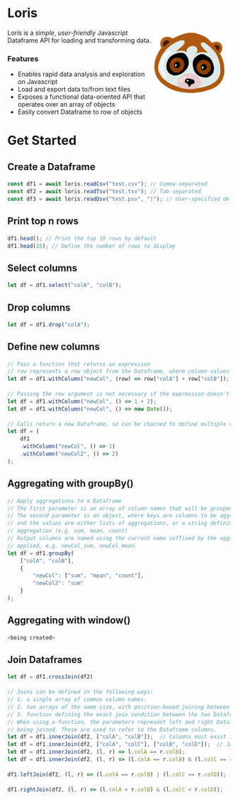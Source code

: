 # Loris

<img align="right" src=docs/images/loris.png height="150px">

Loris is a _simple_, _user-friendly_ Javascript Dataframe API for loading and transforming data.

### Features

- Enables rapid data analysis and exploration on Javascript
- Load and export data to/from text files
- Exposes a functional data-oriented API that operates over an array of objects
- Easily convert Dataframe to row of objects


# Get Started

## Create a Dataframe

```javascript
const df1 = await loris.readCsv("test.csv"); // Comma-separated
const df2 = await loris.readTsv("test.tsv"); // Tab-separated
const df3 = await loris.readDsv("test.psv", "|"); // User-specified delimiter
```

## Print top n rows

```javascript
df1.head(); // Print the top 10 rows by default
df1.head(15); // Define the number of rows to display
```

## Select columns

```javascript
let df = df1.select("colA", "colB");
```

## Drop columns

```javascript
let df = df1.drop("colA");
```

## Define new columns

```javascript
// Pass a function that returns an expression
// row represents a row object from the Dataframe, where column values can be accessed as below
let df = df1.withColumn("newCol", (row) => row["colA"] + row["colB"]);

// Passing the row argument is not necessary if the expression doesn't use column values
let df = df1.withColumn("newCol", () => 1 + 2);
let df = df1.withColumn("newCol", () => new Date());

// Calls return a new Dataframe, so can be chained to define multiple columns in one block
let df = (
    df1
    .withColumn("newCol", () => 1)
    .withColumn("newCol2", () => 2)
);
```


## Aggregating with groupBy()

```javascript
// Apply aggregations to a Dataframe
// The first parameter is an array of column names that will be grouped
// The second parameter is an object, where keys are columns to be aggregated,
// and the values are either lists of aggregations, or a string defining a single
// aggregation (e.g. sum, mean, count)
// Output columns are named using the current name suffixed by the aggregation
// applied, e.g. newCol_sum, newCol_mean.
let df = df1.groupBy(
    ["colA", "colB"],
    {
        "newCol": ["sum", "mean", "count"],
        "newCol2": "sum"
    }
);
```

## Aggregating with window()

```javascript
<being created>
```


## Join Dataframes

```javascript
let df = df1.crossJoin(df2)

// Joins can be defined in the following ways:
// 1. a single array of common column names.
// 2. two arrays of the same size, with position-based joining between them.
// 3. function defining the exact join condition between the two Dataframes.
// When using a function, the parameters represent left and right Dataframes
// being joined. These are used to refer to the Dataframe columns.
let df = df1.innerJoin(df2, ["colA", "colB"]);  // Columns must exist in both Dataframes
let df = df1.innerJoin(df2, ["colA", "colC"], ["colB", "colD"]);  // Join based on colA == colB and colC == colD
let df = df1.innerJoin(df2, (l, r) => l.colA == r.colB);
let df = df1.innerJoin(df2, (l, r) => (l.colA == r.colB) & (l.colC == r.colD));

df1.leftJoin(df2, (l, r) => (l.colA == r.colB) | (l.colC == r.colD));

df1.rightJoin(df2, (l, r) => (l.colA > r.colB) & (l.colC < r.colD));

```
